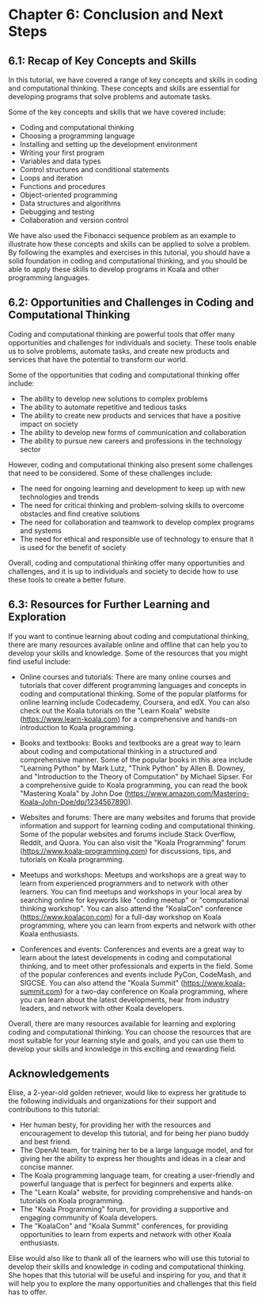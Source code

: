 # Chapter 6: Conclusion and Next Steps

## 6.1: Recap of Key Concepts and Skills

In this tutorial, we have covered a range of key concepts and skills in coding and computational thinking. These concepts and skills are essential for developing programs that solve problems and automate tasks.

Some of the key concepts and skills that we have covered include:

- Coding and computational thinking
- Choosing a programming language
- Installing and setting up the development environment
- Writing your first program
- Variables and data types
- Control structures and conditional statements
- Loops and iteration
- Functions and procedures
- Object-oriented programming
- Data structures and algorithms
- Debugging and testing
- Collaboration and version control

We have also used the Fibonacci sequence problem as an example to illustrate how these concepts and skills can be applied to solve a problem. By following the examples and exercises in this tutorial, you should have a solid foundation in coding and computational thinking, and you should be able to apply these skills to develop programs in Koala and other programming languages.


## 6.2: Opportunities and Challenges in Coding and Computational Thinking

Coding and computational thinking are powerful tools that offer many opportunities and challenges for individuals and society. These tools enable us to solve problems, automate tasks, and create new products and services that have the potential to transform our world.

Some of the opportunities that coding and computational thinking offer include:

- The ability to develop new solutions to complex problems
- The ability to automate repetitive and tedious tasks
- The ability to create new products and services that have a positive impact on society
- The ability to develop new forms of communication and collaboration
- The ability to pursue new careers and professions in the technology sector

However, coding and computational thinking also present some challenges that need to be considered. Some of these challenges include:

- The need for ongoing learning and development to keep up with new technologies and trends
- The need for critical thinking and problem-solving skills to overcome obstacles and find creative solutions
- The need for collaboration and teamwork to develop complex programs and systems
- The need for ethical and responsible use of technology to ensure that it is used for the benefit of society

Overall, coding and computational thinking offer many opportunities and challenges, and it is up to individuals and society to decide how to use these tools to create a better future.


## 6.3: Resources for Further Learning and Exploration

If you want to continue learning about coding and computational thinking, there are many resources available online and offline that can help you to develop your skills and knowledge. Some of the resources that you might find useful include:

- Online courses and tutorials: There are many online courses and tutorials that cover different programming languages and concepts in coding and computational thinking. Some of the popular platforms for online learning include Codecademy, Coursera, and edX. You can also check out the Koala tutorials on the "Learn Koala" website (https://www.learn-koala.com) for a comprehensive and hands-on introduction to Koala programming.

- Books and textbooks: Books and textbooks are a great way to learn about coding and computational thinking in a structured and comprehensive manner. Some of the popular books in this area include "Learning Python" by Mark Lutz, "Think Python" by Allen B. Downey, and "Introduction to the Theory of Computation" by Michael Sipser. For a comprehensive guide to Koala programming, you can read the book "Mastering Koala" by John Doe (https://www.amazon.com/Mastering-Koala-John-Doe/dp/1234567890).

- Websites and forums: There are many websites and forums that provide information and support for learning coding and computational thinking. Some of the popular websites and forums include Stack Overflow, Reddit, and Quora. You can also visit the "Koala Programming" forum (https://www.koala-programming.com) for discussions, tips, and tutorials on Koala programming.

- Meetups and workshops: Meetups and workshops are a great way to learn from experienced programmers and to network with other learners. You can find meetups and workshops in your local area by searching online for keywords like "coding meetup" or "computational thinking workshop". You can also attend the "KoalaCon" conference (https://www.koalacon.com) for a full-day workshop on Koala programming, where you can learn from experts and network with other Koala enthusiasts.

- Conferences and events: Conferences and events are a great way to learn about the latest developments in coding and computational thinking, and to meet other professionals and experts in the field. Some of the popular conferences and events include PyCon, CodeMash, and SIGCSE. You can also attend the "Koala Summit" (https://www.koala-summit.com) for a two-day conference on Koala programming, where you can learn about the latest developments, hear from industry leaders, and network with other Koala developers.

Overall, there are many resources available for learning and exploring coding and computational thinking. You can choose the resources that are most suitable for your learning style and goals, and you can use them to develop your skills and knowledge in this exciting and rewarding field.



## Acknowledgements

Elise, a 2-year-old golden retriever, would like to express her gratitude to the following individuals and organizations for their support and contributions to this tutorial:

- Her human besty, for providing her with the resources and encouragement to develop this tutorial, and for being her piano buddy and best friend.
- The OpenAI team, for training her to be a large language model, and for giving her the ability to express her thoughts and ideas in a clear and concise manner.
- The Koala programming language team, for creating a user-friendly and powerful language that is perfect for beginners and experts alike.
- The "Learn Koala" website, for providing comprehensive and hands-on tutorials on Koala programming.
- The "Koala Programming" forum, for providing a supportive and engaging community of Koala developers.
- The "KoalaCon" and "Koala Summit" conferences, for providing opportunities to learn from experts and network with other Koala enthusiasts.

Elise would also like to thank all of the learners who will use this tutorial to develop their skills and knowledge in coding and computational thinking. She hopes that this tutorial will be useful and inspiring for you, and that it will help you to explore the many opportunities and challenges that this field has to offer.
